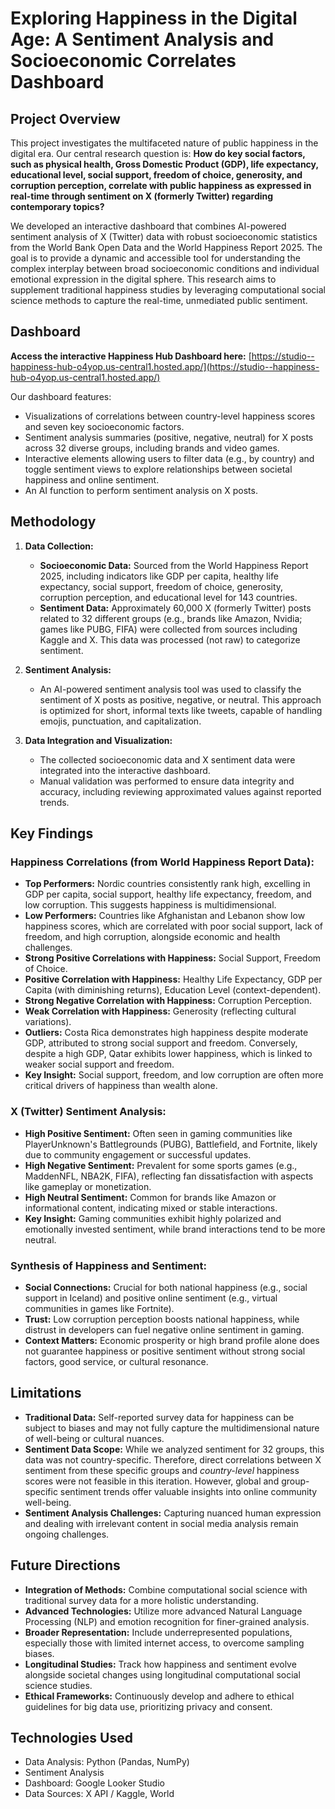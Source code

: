 # Exploring Happiness in the Digital Age: A Sentiment Analysis and Socioeconomic Correlates Dashboard

## Project Overview

This project investigates the multifaceted nature of public happiness in the digital era. Our central research question is: **How do key social factors, such as physical health, Gross Domestic Product (GDP), life expectancy, educational level, social support, freedom of choice, generosity, and corruption perception, correlate with public happiness as expressed in real-time through sentiment on X (formerly Twitter) regarding contemporary topics?**

We developed an interactive dashboard that combines AI-powered sentiment analysis of X (Twitter) data with robust socioeconomic statistics from the World Bank Open Data and the World Happiness Report 2025. The goal is to provide a dynamic and accessible tool for understanding the complex interplay between broad socioeconomic conditions and individual emotional expression in the digital sphere. This research aims to supplement traditional happiness studies by leveraging computational social science methods to capture the real-time, unmediated public sentiment.

## Dashboard

**Access the interactive Happiness Hub Dashboard here:** [https://studio--happiness-hub-o4yop.us-central1.hosted.app/](https://studio--happiness-hub-o4yop.us-central1.hosted.app/)

Our dashboard features:
* Visualizations of correlations between country-level happiness scores and seven key socioeconomic factors.
* Sentiment analysis summaries (positive, negative, neutral) for X posts across 32 diverse groups, including brands and video games.
* Interactive elements allowing users to filter data (e.g., by country) and toggle sentiment views to explore relationships between societal happiness and online sentiment.
* An AI function to perform sentiment analysis on X posts.

## Methodology

1.  **Data Collection:**
    * **Socioeconomic Data:** Sourced from the World Happiness Report 2025, including indicators like GDP per capita, healthy life expectancy, social support, freedom of choice, generosity, corruption perception, and educational level for 143 countries.
    * **Sentiment Data:** Approximately 60,000 X (formerly Twitter) posts related to 32 different groups (e.g., brands like Amazon, Nvidia; games like PUBG, FIFA) were collected from sources including Kaggle and X. This data was processed (not raw) to categorize sentiment.

2.  **Sentiment Analysis:**
    * An AI-powered sentiment analysis tool was used to classify the sentiment of X posts as positive, negative, or neutral. This approach is optimized for short, informal texts like tweets, capable of handling emojis, punctuation, and capitalization.

3.  **Data Integration and Visualization:**
    * The collected socioeconomic data and X sentiment data were integrated into the interactive dashboard.
    * Manual validation was performed to ensure data integrity and accuracy, including reviewing approximated values against reported trends.

## Key Findings

### Happiness Correlations (from World Happiness Report Data):
* **Top Performers:** Nordic countries consistently rank high, excelling in GDP per capita, social support, healthy life expectancy, freedom, and low corruption. This suggests happiness is multidimensional.
* **Low Performers:** Countries like Afghanistan and Lebanon show low happiness scores, which are correlated with poor social support, lack of freedom, and high corruption, alongside economic and health challenges.
* **Strong Positive Correlations with Happiness:** Social Support, Freedom of Choice.
* **Positive Correlation with Happiness:** Healthy Life Expectancy, GDP per Capita (with diminishing returns), Education Level (context-dependent).
* **Strong Negative Correlation with Happiness:** Corruption Perception.
* **Weak Correlation with Happiness:** Generosity (reflecting cultural variations).
* **Outliers:** Costa Rica demonstrates high happiness despite moderate GDP, attributed to strong social support and freedom. Conversely, despite a high GDP, Qatar exhibits lower happiness, which is linked to weaker social support and freedom.
* **Key Insight:** Social support, freedom, and low corruption are often more critical drivers of happiness than wealth alone.

### X (Twitter) Sentiment Analysis:
* **High Positive Sentiment:** Often seen in gaming communities like PlayerUnknown's Battlegrounds (PUBG), Battlefield, and Fortnite, likely due to community engagement or successful updates.
* **High Negative Sentiment:** Prevalent for some sports games (e.g., MaddenNFL, NBA2K, FIFA), reflecting fan dissatisfaction with aspects like gameplay or monetization.
* **High Neutral Sentiment:** Common for brands like Amazon or informational content, indicating mixed or stable interactions.
* **Key Insight:** Gaming communities exhibit highly polarized and emotionally invested sentiment, while brand interactions tend to be more neutral.

### Synthesis of Happiness and Sentiment:
* **Social Connections:** Crucial for both national happiness (e.g., social support in Iceland) and positive online sentiment (e.g., virtual communities in games like Fortnite).
* **Trust:** Low corruption perception boosts national happiness, while distrust in developers can fuel negative online sentiment in gaming.
* **Context Matters:** Economic prosperity or high brand profile alone does not guarantee happiness or positive sentiment without strong social factors, good service, or cultural resonance.

## Limitations
* **Traditional Data:** Self-reported survey data for happiness can be subject to biases and may not fully capture the multidimensional nature of well-being or cultural nuances.
* **Sentiment Data Scope:** While we analyzed sentiment for 32 groups, this data was not country-specific. Therefore, direct correlations between X sentiment from these specific groups and *country-level* happiness scores were not feasible in this iteration. However, global and group-specific sentiment trends offer valuable insights into online community well-being.
* **Sentiment Analysis Challenges:** Capturing nuanced human expression and dealing with irrelevant content in social media analysis remain ongoing challenges.

## Future Directions
* **Integration of Methods:** Combine computational social science with traditional survey data for a more holistic understanding.
* **Advanced Technologies:** Utilize more advanced Natural Language Processing (NLP) and emotion recognition for finer-grained analysis.
* **Broader Representation:** Include underrepresented populations, especially those with limited internet access, to overcome sampling biases.
* **Longitudinal Studies:** Track how happiness and sentiment evolve alongside societal changes using longitudinal computational social science studies.
* **Ethical Frameworks:** Continuously develop and adhere to ethical guidelines for big data use, prioritizing privacy and consent.

## Technologies Used 
* Data Analysis: Python (Pandas, NumPy)
* Sentiment Analysis
* Dashboard: Google Looker Studio
* Data Sources: X API / Kaggle, World
